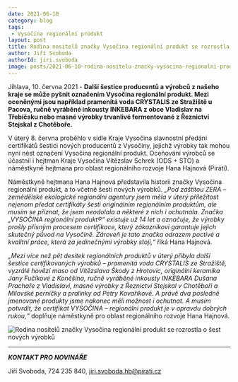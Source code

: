 ```yaml
---
date: 2021-06-10
category: blog
tags:
 - Vysočina regionální produkt
layout: post
title: Rodina nositelů značky Vysočina regionální produkt se rozrostla o šest nových výrobků
author: Jiří Svoboda
authorId: jiri.svoboda
image: posts/2021-06-10-rodina-nositelu-znacky-vysocina-regionalni-produkt.jpg
---
```


Jihlava, 10. června 2021 - **Další šestice producentů a výrobců z našeho kraje se může pyšnit označením Vysočina regionální produkt. Mezi oceněnými jsou například pramenitá voda CRYSTALIS ze Stražiště u Pacova, ručně vyráběné inkousty INKEBARA z obce Vladislav na Třebíčsku nebo masné výrobky trvanlivé fermentované z Řeznictví Stejskal z Chotěboře.**

V úterý 8. června proběhlo v sídle Kraje Vysočina slavnostní předání certifikátů šestici nových producentů z Vysočiny, jejichž výrobky tak mohou nyní nést označení Vysočina regionální produkt. Oceňování výrobců se účastnil i hejtman Kraje Vysočina Vítězslav Schrek (ODS + STO) a náměstkyně hejtmana pro oblast regionálního rozvoje Hana Hajnová (Piráti). 

Náměstkyně hejtmana Hana Hajnová představila historii značky Vysočina regionální produkt, a to včetně šesti nových výrobků. *„Pod záštitou ZERA – zemědělské ekologické regionální agentury jsem měla v úterý příležitost nejenom předat certifikáty šesti originálním regionálním produktům, ale musím se přiznat, že jsem neodolala a některé z nich i ochutnala. Značka „VYSOČINA regionální produkt®“ existuje už 14 let a označuje, že výrobky prošly přísným procesem certifikace, který zákazníkovi garantuje jejich skutečný původ na Vysočině. Zároveň je tato značka odrazem poctivé a kvalitní práce, která za jedinečnými výrobky stojí,“* říká Hana Hajnová.

*„Mezi více než pět desítek regionálních produktů v úterý přibyla další šestice certifikovaných výrobků – pramenitá voda CRYSTALIS ze Stražiště, vyzrálé hovězí maso od Vítězslava Škody z Hrotovic, originální keramika Jany Fučíkové z Koněšína, ručně vyráběné inkousty INKEBARA Dušana Prachaře z Vladislavi, masné výrobky z Řeznictví Stejskal v Chotěboři a Milovské perníčky a pralinky od Petry Kovaříkové. A právě dva posledně jmenované produkty jsme nakonec měli možnost i ochutnat. A musím potvrdit, že certifikát VYSOČINA – regionální produkt je v opravdu dobrých rukou,“* doplňuje náměstkyně pro oblast regionálního rozvoje Hana Hajnová.

![Rodina nositelů značky Vysočina regionální produkt se rozrostla o šest nových výrobků](https://a.pirati.cz/vysocina/img/posts/2021-06-10-rodina-nositelu-znacky-vysocina-regionlani-produkt-se-rozrostla.jpg)

---

***KONTAKT PRO NOVINÁŘE*** 

Jiří Svoboda, 724 235 840, <jiri.svoboda.hb@pirati.cz>
